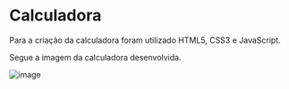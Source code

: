 # Calculadora

Para a criação da calculadora foram utilizado HTML5, CSS3 e JavaScript.

Segue a imagem da calculadora desenvolvida.

![image](https://user-images.githubusercontent.com/62269418/158715038-d994b4b9-c2ac-467a-901c-95847acc835d.png)
